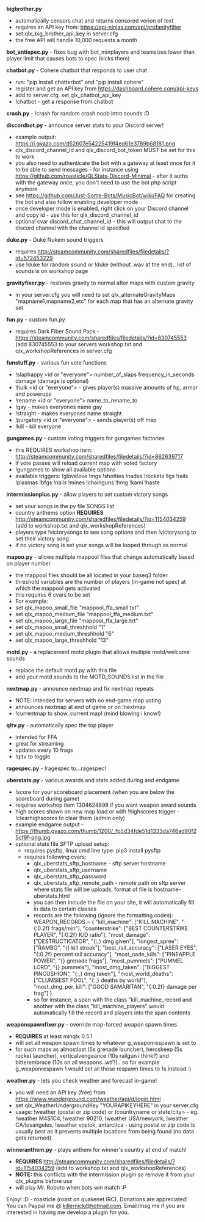 <strong>bigbrother.py</strong> 
- automatically censors chat and returns censored verion of text
- requires an API key from: https://api-ninjas.com/api/profanityfilter
- set qlx_big_brother_api_key in server.cfg
- the free API will handle 10,000 requests a month

<strong>bot_antispec.py</strong> - fixes bug with bot_minplayers and teamsizes lower than player limit that causes bots to spec (kicks them)

<strong>chatbot.py</strong> - Cohere chatbot that responds to user chat
- run: "pip install chatterbot" and "pip install cohere"
- register and get an API key from https://dashboard.cohere.com/api-keys
- add to server.cfg: set qlx_chatbot_api_key <API KEY>
- !chatbot <message> - get a response from chatbot

<strong>crash.py</strong> - !crash for random crash noob intro sounds :D

<strong>discordbot.py</strong> - announce server stats to your Discord server!
- example output: https://i.gyazo.com/d52607e54225419f4ed61e3789b68181.png
- qlx_discord_channel_id and qlx_discord_bot_token MUST be set for this to work
- you also need to authenticate the bot with a gateway at least once for it to be able to send messages - for instance using https://github.com/roasticle/QLStats-Discord-Minimal - after it auths with the gateway once, you don't need to use the bot php script anymore
- see https://github.com/Just-Some-Bots/MusicBot/wiki/FAQ for creating the bot and also follow enabling developer mode
- once developer mode is enabled, right click on your Discord channel and copy id - use this for qlx_discord_channel_id
- optional cvar discord_chat_channel_id - this will output chat to the discord channel with the channel id specified

<strong>duke.py</strong> - Duke Nukem sound triggers
- requires http://steamcommunity.com/sharedfiles/filedetails/?id=572453229
- use !duke for random sound or !duke <soundname> (without .wav at the end).. list of sounds is on workshop page

<strong>gravityfixer.py</strong> - restores gravity to normal after maps with custom gravity
- in your server.cfg you will need to set qlx_alternateGravityMaps "mapname1,mapname2,etc" for each map that has an alternate gravity set 

<strong>fun.py</strong> - custom fun.py
- requires Dark Fiber Sound Pack - https://steamcommunity.com/sharedfiles/filedetails/?id=830745553 (add 830745553 to your servers workshop.txt and qlx_workshopReferences in server.cfg

<strong>funstuff.py</strong> - various fun vote functions
- !slaphappy <id or "everyone"> number_of_slaps frequency_in_seconds damage (damage is optional)
- !hulk <id or "everyone"> - gives player(s) massive amounts of hp, armor and powerups
- !rename <id or "everyone"> name_to_rename_to
- !gay - makes everyones name gay
- !straight - makes everyones name straight
- !purgatory <id or "everyone"> - sends player(s) off map
- !kill - kill everyone

<strong>gungames.py</strong> - custom voting triggers for gungames factories
- this REQUIRES workshop item: http://steamcommunity.com/sharedfiles/filedetails/?id=862639717
- if vote passes will reload current map with voted factory
- !gungames to show all available options
- available triggers: !glovelove !mgs !shotties !nades !rockets !lgs !rails !plasmas !bfgs !nails !mines !chainguns !hmg !kami !haste

<strong>intermissionplus.py</strong> - allow players to set custom victory songs
- set your songs in the py file SONGS list
- country anthems option <strong>REQUIRES</strong> http://steamcommunity.com/sharedfiles/filedetails/?id=1154034259 (add to workshop.txt and qlx_workshopReferences)
- players type !victorysongs to see song options and then !victorysong <song number> to set their victory song
- if no victory song is set your songs will be looped through as normal

<strong>mapoo.py</strong> - allows multiple mappool files that change automatically based on player number
- the mappool files should be all located in your baseq3 folder
- threshold variables are the number of players (in-game not spec) at which the mappool gets activated
- this requires 6 cvars to be set
- For example:
- set qlx_mapoo_small_file "mappool_ffa_small.txt"
- set qlx_mapoo_medium_file "mappool_ffa_medium.txt"
- set qlx_mapoo_large_file "mappool_ffa_large.txt"
- set qlx_mapoo_small_threshhold "1"
- set qlx_mapoo_medium_threshhold "6"
- set qlx_mapoo_large_threshhold "13"

<strong>motd.py</strong> - a replacement motd plugin that allows multiple motd/welcome sounds
- replace the default motd.py with this file
- add your motd sounds to the MOTD_SOUNDS list in the file

<strong>nextmap.py</strong> - announce nextmap and fix nextmap repeats
- NOTE: intended for servers with no end-game map voting
- announces nextmap at end of game or on !nextmap
- !currentmap to show..current map! (mind blowing i know!)

<strong>qltv.py</strong> - automatically spec the top player
- intended for FFA
- great for streaming
- updates every 10 frags
- !qltv to toggle

<strong>ragespec.py</strong> - !ragespec to...ragespec!

<strong>uberstats.py</strong> - various awards and stats added during and endgame
- !score for your scoreboard placement (when you are below the scoreboard during game)
- requires workshop item 1304624898 if you want weapon award sounds
- high scores shown on new map load or with !highscores trigger - !clearhighscores to clear them (admin only)
- example endgame output - https://thumb.gyazo.com/thumb/1200/_fb5d34fde51d1333da746ad90f25cf9f-png.jpg
- optional stats file SFTP upload setup:
  - requires pysftp, linux cmd line type: pip3 install pysftp 
  - requires following cvars: 
    - qlx_uberstats_sftp_hostname - sftp server hostname
    - qlx_uberstats_sftp_username
    - qlx_uberstats_sftp_password
    - qlx_uberstats_sftp_remote_path - remote path on sftp server where stats file will be uploads, format of file is hostname- uberstats.html
    - you can then include the file on your site, it will automatically fill in data to certain classes
    - records are the following (ignore the formatting codes): WEAPON_RECORDS = {
                    "kill_machine": ["KILL MACHINE", "{:0.2f} frags/min"],
                    "counterstrike": ["BEST COUNTERSTRIKE PLAYER", "{:0.2f} K/D ratio"],
                    "most_damage": ["DESTRUCTICATOR", "{:,} dmg given"],
                    "longest_spree": ["RAMBO", "{} kill streak"],
                    "best_rail_accuracy": ["LASER EYES", "{:0.2f} percent rail accuracy"],
                    "most_nade_kills": ["PINEAPPLE POWER", "{} grenade frags"],
                    "most_pummels": ["PUMMEL LORD", "{} pummels"],
                    "most_dmg_taken": ["BIGGEST PINCUSHION", "{:,} dmg taken"],
                    "most_world_deaths": ["CLUMSIEST FOOL", "{:,} deaths by world"],
                    "most_dmg_per_kill": ["GOOD SAMARITAN", "{:0.2f} damage per frag"]
                  }
     - so for instance, a span with the class "kill_machine_record and another with the class "kill_machine_players" would automatically fill the record and players into the span contents

<strong>weaponspawnfixer.py</strong> - override map-forced weapon spawn times
- <strong>REQUIRES</strong> at least minqlx 0.5.1
- will set all weapon spawn times to whatever g_weaponrespawn is set to
- for such maps as almostlost (5s grenade launcher), heroskeep (5s rocket launcher), verticalvengeance (10s railgun i think?) and bitterembrace (10s on all weapons..wtf?).. so for example g_weaponrespawn 1 would set all those respawn times to 1s instead :)

<strong>weather.py</strong> - lets you check weather and forecast in-game!
- you will need an API key (free) from https://www.wunderground.com/weather/api/d/login.html
- set qlx_WeatherUndergroundKey "YOURAPIKEYHERE" in your server.cfg
- usage: !weather (postal or zip code) or (countryname or state/city> - eg. !weather M4S1C4, !weather 90210, !weather USA/newyork, !weather CA/losangeles, !weather vostok, antarctica - using postal or zip code is usually best as it prevents multiple locations from being found (no data gets returned).

<strong>winneranthem.py</strong> - plays anthem for winner's country at end of match!
  - <strong>REQUIRES</strong> http://steamcommunity.com/sharedfiles/filedetails/?id=1154034259 (add to workshop.txt and qlx_workshopReferences)
  - <strong>NOTE:</strong> this conflicts with the intermission plugin so remove it from your qlx_plugins before use
  - will play Mr. Roboto when bots win match :P

Enjoy! :D - roasticle (roast on quakenet IRC). Donations are appreciated! You can Paypal me @ killernick@hotmail.com. Email/msg me if you are interested in having me develop a plugin for you.
